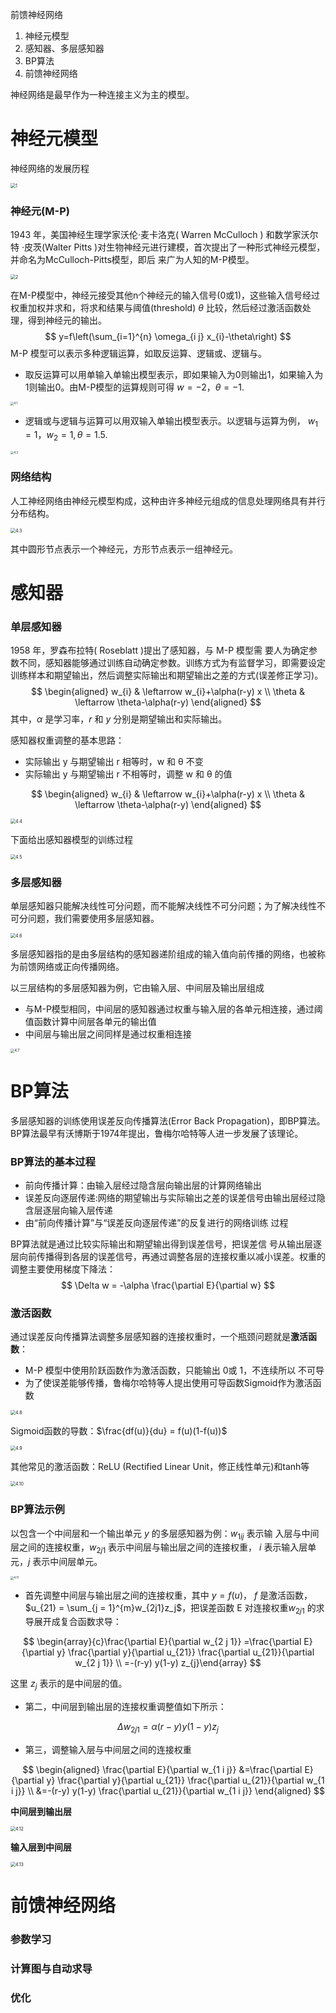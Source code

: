 前馈神经网络 

1. 神经元模型
2. 感知器、多层感知器
3. BP算法
4. 前馈神经网络



神经网络是最早作为一种连接主义为主的模型。

# 神经元模型

神经网络的发展历程

<img src="./PIC/4/1.png" alt="1" style="zoom:50%;" />

### 神经元(M-P)

1943 年，美国神经生理学家沃伦·麦卡洛克( Warren McCulloch ) 和数学家沃尔特 ·皮茨(Walter Pitts )对生物神经元进行建模，首次提出了一种形式神经元模型，并命名为McCulloch-Pitts模型，即后 来广为人知的M-P模型。

<img src="./PIC/4/2.png" alt="2" style="zoom:50%;" />

在M-P模型中，神经元接受其他n个神经元的输入信号(0或1)，这些输入信号经过权重加权并求和，将求和结果与阈值(threshold) *θ* 比较，然后经过激活函数处理，得到神经元的输出。
$$
y=f\left(\sum_{i=1}^{n} \omega_{i j} x_{i}-\theta\right)
$$
M-P 模型可以表示多种逻辑运算，如取反运算、逻辑或、逻辑与。

- 取反运算可以用单输入单输出模型表示，即如果输入为0则输出1，如果输入为1则输出0。由M-P模型的运算规则可得 $w = -2， θ = -1$.

<img src="./PIC/4/4.1.png" alt="4.1" style="zoom:33%;" />

- 逻辑或与逻辑与运算可以用双输入单输出模型表示。以逻辑与运算为例， $w_1=1，w_2=1, θ =1.5$.

<img src="./PIC/4/4.2.png" alt="4.2" style="zoom:33%;" />

### 网络结构

人工神经网络由神经元模型构成，这种由许多神经元组成的信息处理网络具有并行分布结构。

<img src="./PIC/4/4.3.png" alt="4.3" style="zoom:50%;" />

其中圆形节点表示一个神经元，方形节点表示一组神经元。

# 感知器

### 单层感知器

1958 年，罗森布拉特( Roseblatt )提出了感知器，与 M-P 模型需 要人为确定参数不同，感知器能够通过训练自动确定参数。训练方式为有监督学习，即需要设定训练样本和期望输出，然后调整实际输出和期望输出之差的方式(误差修正学习)。
$$
\begin{aligned} w_{i} & \leftarrow w_{i}+\alpha(r-y) x \\ \theta & \leftarrow \theta-\alpha(r-y) \end{aligned}
$$
其中，$\alpha$ 是学习率，$r$ 和  $y$ 分别是期望输出和实际输出。

感知器权重调整的基本思路：

- 实际输出 y 与期望输出 r 相等时，w 和 θ 不变
- 实际输出 y 与期望输出 r 不相等时，调整 w 和 θ 的值

$$
\begin{aligned} w_{i} & \leftarrow w_{i}+\alpha(r-y) x \\ \theta & \leftarrow \theta-\alpha(r-y) \end{aligned}
$$

<img src="./PIC/4/4.4.png" alt="4.4" style="zoom:50%;" />

下面给出感知器模型的训练过程

<img src="./PIC/4/4.5.png" alt="4.5" style="zoom:50%;" />

### 多层感知器

单层感知器只能解决线性可分问题，而不能解决线性不可分问题；为了解决线性不可分问题，我们需要使用多层感知器。

<img src="./PIC/4/4.6.png" alt="4.6" style="zoom:50%;" />

多层感知器指的是由多层结构的感知器递阶组成的输入值向前传播的网络，也被称为前馈网络或正向传播网络。

以三层结构的多层感知器为例，它由输入层、中间层及输出层组成

- 与M-P模型相同，中间层的感知器通过权重与输入层的各单元相连接，通过阈值函数计算中间层各单元的输出值
- 中间层与输出层之间同样是通过权重相连接

<img src="./PIC/4/4.7.png" alt="4.7" style="zoom:40%;" />

# BP算法

多层感知器的训练使用误差反向传播算法(Error Back Propagation)，即BP算法。BP算法最早有沃博斯于1974年提出，鲁梅尔哈特等人进一步发展了该理论。

### BP算法的基本过程

- 前向传播计算：由输入层经过隐含层向输出层的计算网络输出
- 误差反向逐层传递:网络的期望输出与实际输出之差的误差信号由输出层经过隐含层逐层向输入层传递
- 由“前向传播计算”与“误差反向逐层传递”的反复进行的网络训练 过程

BP算法就是通过比较实际输出和期望输出得到误差信号，把误差信 号从输出层逐层向前传播得到各层的误差信号，再通过调整各层的连接权重以减小误差。权重的调整主要使用梯度下降法：
$$
\Delta w = -\alpha \frac{\partial E}{\partial w}
$$

### 激活函数

通过误差反向传播算法调整多层感知器的连接权重时，一个瓶颈问题就是**激活函数**：

- M-P 模型中使用阶跃函数作为激活函数，只能输出 0或 1，不连续所以 不可导
- 为了使误差能够传播，鲁梅尔哈特等人提出使用可导函数Sigmoid作为激活函数

<img src="./PIC/4/4.8.png" alt="4.8" style="zoom:50%;" />

Sigmoid函数的导数：$\frac{df(u)}{du} = f(u)(1-f(u))$

<img src="./PIC/4/4.9.png" alt="4.9" style="zoom:50%;" />

其他常见的激活函数：ReLU (Rectified Linear Unit，修正线性单元)和tanh等

<img src="./PIC/4/4.10.png" alt="4.10" style="zoom:50%;" />

### BP算法示例

以包含一个中间层和一个输出单元 $y$ 的多层感知器为例：$w_{1ij}$ 表示输 入层与中间层之间的连接权重，$w_{2j1}$ 表示中间层与输出层之间的连接权重， $i$ 表示输入层单元，$j$ 表示中间层单元。

<img src="./PIC/4/4.11.png" alt="4.11" style="zoom:33%;" />

- 首先调整中间层与输出层之间的连接权重，其中 $y=f(u)$， $f$ 是激活函数，$u_{21} = \sum_{j = 1}^{m}w_{2j1}z_j$，把误差函数 E 对连接权重$w_{2j1}$ 的求导展开成复合函数求导：

$$
\begin{array}{c}\frac{\partial E}{\partial w_{2 j 1}}     =\frac{\partial E}{\partial y} \frac{\partial y}{\partial u_{21}} \frac{\partial u_{21}}{\partial w_{2 j 1}} \\ =-(r-y) y(1-y) z_{j}\end{array}
$$

这里 $z_j$ 表示的是中间层的值。

- 第二，中间层到输出层的连接权重调整值如下所示：

$$
\Delta w_{2 j 1}=\alpha(r-y) y(1-y) z_{j}
$$

- 第三，调整输入层与中间层之间的连接权重

$$
\begin{aligned} \frac{\partial E}{\partial w_{1 i j}} &=\frac{\partial E}{\partial y} \frac{\partial y}{\partial u_{21}} \frac{\partial u_{21}}{\partial w_{1 i j}} \\ &=-(r-y) y(1-y) \frac{\partial u_{21}}{\partial w_{1 i j}} \end{aligned}
$$

**中间层到输出层**

<img src="./PIC/4/4.12.png" alt="4.12" style="zoom:50%;" />

**输入层到中间层**

<img src="./PIC/4/4.13.png" alt="4.13" style="zoom:50%;" />

# 前馈神经网络

### 参数学习

### 计算图与自动求导

### 优化